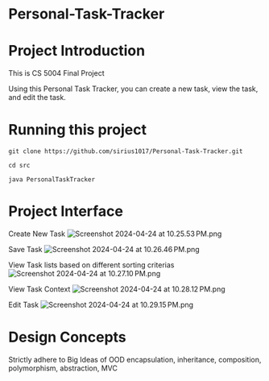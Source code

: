 # Personal-Task-Tracker
# Project Introduction
This is CS 5004 Final Project

Using this Personal Task Tracker, you can create a new task, view the task,
and edit the task.

# Running this project
`git clone https://github.com/sirius1017/Personal-Task-Tracker.git`

`cd src`

`java PersonalTaskTracker`

# Project Interface
Create New Task
![Screenshot 2024-04-24 at 10.25.53 PM.png](..%2F..%2F..%2F..%2F..%2F..%2F..%2F..%2Fvar%2Ffolders%2Fyg%2F4zyplfjj3d71y60_x50bnn5r0000gn%2FT%2FTemporaryItems%2FNSIRD_screencaptureui_rGqU15%2FScreenshot%202024-04-24%20at%2010.25.53%E2%80%AFPM.png)

Save Task
![Screenshot 2024-04-24 at 10.26.46 PM.png](..%2F..%2F..%2F..%2F..%2F..%2F..%2F..%2Fvar%2Ffolders%2Fyg%2F4zyplfjj3d71y60_x50bnn5r0000gn%2FT%2FTemporaryItems%2FNSIRD_screencaptureui_7OEeOK%2FScreenshot%202024-04-24%20at%2010.26.46%E2%80%AFPM.png)

View Task lists based on different sorting criterias
![Screenshot 2024-04-24 at 10.27.10 PM.png](..%2F..%2F..%2F..%2F..%2F..%2F..%2F..%2Fvar%2Ffolders%2Fyg%2F4zyplfjj3d71y60_x50bnn5r0000gn%2FT%2FTemporaryItems%2FNSIRD_screencaptureui_TZeiYp%2FScreenshot%202024-04-24%20at%2010.27.10%E2%80%AFPM.png) 

View Task Context
![Screenshot 2024-04-24 at 10.28.12 PM.png](..%2F..%2F..%2F..%2F..%2F..%2F..%2F..%2Fvar%2Ffolders%2Fyg%2F4zyplfjj3d71y60_x50bnn5r0000gn%2FT%2FTemporaryItems%2FNSIRD_screencaptureui_4LFSpl%2FScreenshot%202024-04-24%20at%2010.28.12%E2%80%AFPM.png)

Edit Task
![Screenshot 2024-04-24 at 10.29.15 PM.png](..%2F..%2F..%2F..%2F..%2F..%2F..%2F..%2Fvar%2Ffolders%2Fyg%2F4zyplfjj3d71y60_x50bnn5r0000gn%2FT%2FTemporaryItems%2FNSIRD_screencaptureui_TbaeOw%2FScreenshot%202024-04-24%20at%2010.29.15%E2%80%AFPM.png)


# Design Concepts
Strictly adhere to Big Ideas of OOD
encapsulation, inheritance, composition, polymorphism, abstraction, MVC


